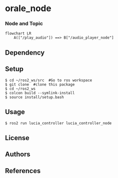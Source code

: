 # orale_node
### Node and Topic
```mermaid
flowchart LR
    A(["/play_audio"]) ==> B["/audio_player_node"]
```
## Dependency

## Setup
```
$ cd ~/ros2_ws/src  #Go to ros workspace
$ git clone  #clone this package
$ cd ~/ros2_ws
$ colcon build --symlink-install
$ source install/setup.bash
```

## Usage
```
$ ros2 run lucia_controller lucia_controller_node
```
## License
## Authors

## References
